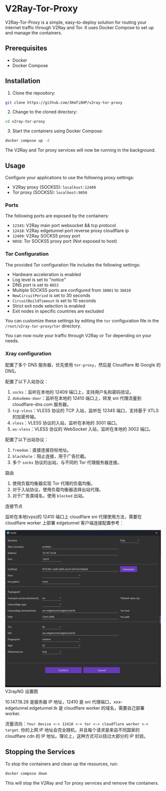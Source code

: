# V2Ray-Tor-Proxy

V2Ray-Tor-Proxy is a simple, easy-to-deploy solution for routing your internet traffic through V2Ray and Tor. It uses Docker Compose to set up and manage the containers.

## Prerequisites

- Docker
- Docker Compose

## Installation

1. Clone the repository:

```bash
git clone https://github.com/3Kmfi6HP/v2ray-tor-proxy
```

2. Change to the cloned directory:

```bash
cd v2ray-tor-proxy
```

3. Start the containers using Docker Compose:

```bash
docker compose up -d
```

The V2Ray and Tor proxy services will now be running in the background.

## Usage

Configure your applications to use the following proxy settings:

- V2Ray proxy (SOCKS5): `localhost:12409`
- Tor proxy (SOCKS5): `localhost:9050`

### Ports

The following ports are exposed by the containers:

- `12345`: V2Ray main port websocket && tcp protocol
- `12410`: V2Ray edgetunnel port reverse proxy cloudflare ip
- `12409`: V2Ray SOCKS5 proxy port
- `9050`: Tor SOCKS5 proxy port (Not exposed to host)

### Tor Configuration

The provided Tor configuration file includes the following settings:

- Hardware acceleration is enabled
- Log level is set to "notice"
- DNS port is set to `8853`
- Multiple SOCKS5 ports are configured from `38801` to `38810`
- `NewCircuitPeriod` is set to 30 seconds
- `CircuitBuildTimeout` is set to 10 seconds
- Strict exit node selection is enabled
- Exit nodes in specific countries are excluded

You can customize these settings by editing the `tor` configuration file in the `/root/v2ray-tor-proxy/tor` directory.

You can now route your traffic through V2Ray or Tor depending on your needs.

### Xray configuration

配置了多个 DNS 服务器，优先使用 `tor-proxy`，然后是 Cloudflare 和 Google 的 DNS。

配置了以下入站协议：

1. `socks`：监听在本地的 12409 端口上，支持用户名和密码验证。
2. `dokodemo-door`：监听在本地的 12410 端口上，转发 sni 代理流量到 cloudflare-dns.com 服务器。
3. `tcp-vless`：VLESS 协议的 TCP 入站，监听在 12345 端口，支持基于 XTLS 的加密传输。
4. `vless`：VLESS 协议的入站，监听在本地的 3001 端口。
5. `ws-vless`：VLESS 协议的 WebSocket 入站，监听在本地的 3002 端口。

配置了以下出站协议：

1. `freedom`：直接连接目标地址。
2. `blackhole`：阻止连接，用于广告拦截。
3. 多个 `socks` 协议的出站，与不同的 Tor 代理服务器连接。

路由

1. 使用负载均衡器实现 Tor 代理的负载均衡。
2. 对于入站协议，使用负载均衡器选择出站代理。
3. 对于广告类域名，使用 `blocked` 出站。

连接节点

监听在本地(vps)的 12410 端口上 cloudflare sni 代理使用方法，需要在 cloudflare worker 上部署 edgetunnel 客户端连接配置参考：

![1685763386868](image/README/1685763386868.png) V2rayNG 设置图

10.147.18.28 是服务器 IP 地址，12410 是 sni 代理端口，xxx-edgetunnel.edgetunnel.tk 是 cloudflare worker 的域名，需要自己部署 worker.

流量流向：`Your device <-> 12410 <-> tor <-> cloudflare worker <-> target`.
你的上网 IP 地址会完全随机，并且每个请求是来自不同国家的 cloudflare cdn 的 IP 地址。理论上，这种方式可以绕过大部分的 IP 封锁。

## Stopping the Services

To stop the containers and clean up the resources, run:

```bash
docker compose down
```

This will stop the V2Ray and Tor proxy services and remove the containers.
